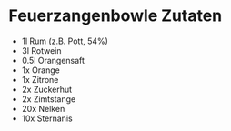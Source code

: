# Feuerzangenbowle Zutaten

- 1l Rum (z.B. Pott, 54%)
- 3l Rotwein
- 0.5l Orangensaft
- 1x Orange
- 1x Zitrone
- 2x Zuckerhut
- 2x Zimtstange
- 20x Nelken
- 10x Sternanis